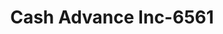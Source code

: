 ---
f_zip-code: 67005
f_state-code: KS
title: Cash Advance Inc-6561
f_phone: 620-442-5656
f_city-only: Arkansas City
f_address: 1438 N Summit Street Arkansas City
f_location-unique-id: '6561'
slug: cash-advance-inc-6561
updated-on: '2024-05-30T13:46:58.046Z'
created-on: '2024-05-30T13:36:59.803Z'
published-on: '2024-05-30T13:54:32.469Z'
f_city-state: cms/city/arkansas-city-ks.md
f_company: cms/company/cash-advance-inc.md
f_state: cms/state/kansas.md
layout: '[payday-loan].html'
tags: payday-loan
---